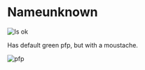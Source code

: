 # Nameunknown

![Is ok](https://badgen.net/static/status/ok/green?icon=discord)

Has default green pfp, but with a moustache.

![pfp](../../assets/pfp/nameunknown.png)
